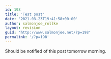 ```yaml
---
id: 198
title: 'Test post'
date: '2021-08-23T19:41:58+00:00'
author: salmonjoe_rollke
layout: revision
guid: 'http://www.salmonjoe.net/?p=198'
permalink: '/?p=198'
---
```


Should be notified of this post tomorrow morning.